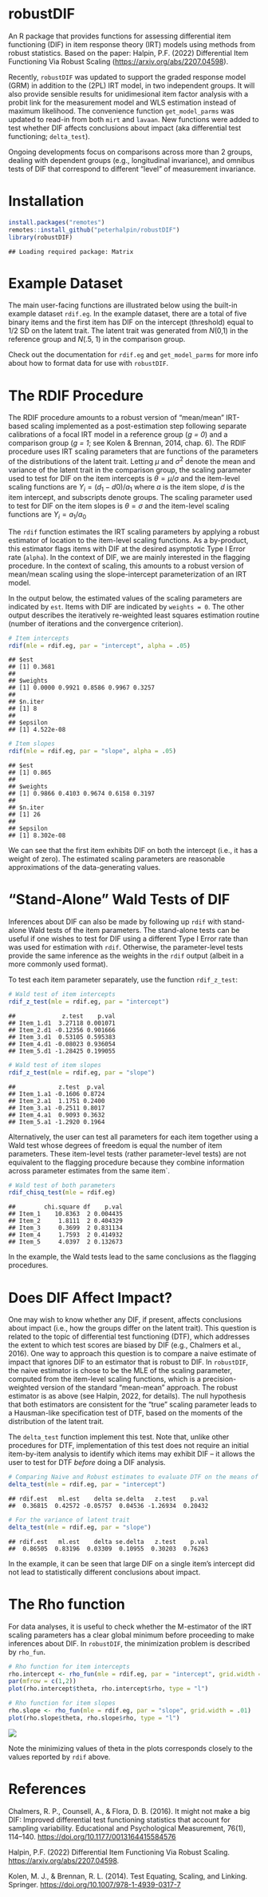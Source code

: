 
# robustDIF

An R package that provides functions for assessing differential item
functioning (DIF) in item response theory (IRT) models using methods
from robust statistics. Based on the paper: Halpin, P.F. (2022)
Differential Item Functioning Via Robust Scaling
(<https://arxiv.org/abs/2207.04598>).

Recently, `robustDIF` was updated to support the graded response model
(GRM) in addition to the (2PL) IRT model, in two independent groups. It
will also provide sensible results for unidimesional item factor
analysis with a probit link for the measurement model and WLS estimation
instead of maximum likelihood. The convenience function
`get_model_parms` was updated to read-in from both `mirt` and `lavaan`.
New functions were added to test whether DIF affects conclusions about
impact (aka differential test functioning; `delta_test`).

Ongoing developments focus on comparisons across more than 2 groups,
dealing with dependent groups (e.g., longitudinal invariance), and
omnibus tests of DIF that correspond to different “level” of measurement
invariance.

# Installation

``` r
install.packages("remotes")
remotes::install_github("peterhalpin/robustDIF")
library(robustDIF)
```

    ## Loading required package: Matrix

# Example Dataset

The main user-facing functions are illustrated below using the built-in
example dataset `rdif.eg`. In the example dataset, there are a total of
five binary items and the first item has DIF on the intercept
(threshold) equal to 1/2 SD on the latent trait. The latent trait was
generated from *N*(0,1) in the reference group and *N*(.5, 1) in the
comparison group.

Check out the documentation for `rdif.eg` and `get_model_parms` for more
info about how to format data for use with `robustDIF`.

# The RDIF Procedure

The RDIF procedure amounts to a robust version of “mean/mean” IRT-based
scaling implemented as a post-estimation step following separate
calibrations of a focal IRT model in a reference group (*g = 0*) and a
comparison group (*g = 1*; see Kolen & Brennan, 2014, chap. 6). The RDIF
procedure uses IRT scaling parameters that are functions of the
parameters of the distributions of the latent trait. Letting $\mu$ and
$\sigma^2$ denote the mean and variance of the latent trait in the
comparison group, the scaling parameter used to test for DIF on the item
intercepts is $\theta = \mu/\sigma$ and the item-level scaling functions
are $Y_i = (d_{1} - d{0})/ a_1$ where $a$ is the item slope, $d$ is the
item intercept, and subscripts denote groups. The scaling parameter used
to test for DIF on the item slopes is $\theta = \sigma$ and the
item-level scaling functions are $Y_i = a_1/ a_0$

The `rdif` function estimates the IRT scaling parameters by applying a
robust estimator of location to the item-level scaling functions. As a
by-product, this estimator flags items with DIF at the desired
asymptotic Type I Error rate (`alpha`). In the context of DIF, we are
mainly interested in the flagging procedure. In the context of scaling,
this amounts to a robust version of mean/mean scaling using the
slope-intercept parameterization of an IRT model.

In the output below, the estimated values of the scaling parameters are
indicated by `est`. Items with DIF are indicated by `weights = 0`. The
other output describes the iteratively re-weighted least squares
estimation routine (number of iterations and the convergence criterion).

``` r
# Item intercepts
rdif(mle = rdif.eg, par = "intercept", alpha = .05)
```

    ## $est
    ## [1] 0.3681
    ## 
    ## $weights
    ## [1] 0.0000 0.9921 0.8586 0.9967 0.3257
    ## 
    ## $n.iter
    ## [1] 8
    ## 
    ## $epsilon
    ## [1] 4.522e-08

``` r
# Item slopes
rdif(mle = rdif.eg, par = "slope", alpha = .05)
```

    ## $est
    ## [1] 0.865
    ## 
    ## $weights
    ## [1] 0.9866 0.4103 0.9674 0.6158 0.3197
    ## 
    ## $n.iter
    ## [1] 26
    ## 
    ## $epsilon
    ## [1] 8.302e-08

We can see that the first item exhibits DIF on both the intercept (i.e.,
it has a weight of zero). The estimated scaling parameters are
reasonable approximations of the data-generating values.

# “Stand-Alone” Wald Tests of DIF

Inferences about DIF can also be made by following up `rdif` with
stand-alone Wald tests of the item parameters. The stand-alone tests can
be useful if one wishes to test for DIF using a different Type I Error
rate than was used for estimation with `rdif`. Otherwise, the
parameter-level tests provide the same inference as the weights in the
`rdif` output (albeit in a more commonly used format).

To test each item parameter separately, use the function `rdif_z_test`:

``` r
# Wald test of item intercepts
rdif_z_test(mle = rdif.eg, par = "intercept")
```

    ##             z.test    p.val
    ## Item_1.d1  3.27118 0.001071
    ## Item_2.d1 -0.12356 0.901666
    ## Item_3.d1  0.53105 0.595383
    ## Item_4.d1 -0.08023 0.936054
    ## Item_5.d1 -1.28425 0.199055

``` r
# Wald test of item slopes
rdif_z_test(mle = rdif.eg, par = "slope")
```

    ##            z.test  p.val
    ## Item_1.a1 -0.1606 0.8724
    ## Item_2.a1  1.1751 0.2400
    ## Item_3.a1 -0.2511 0.8017
    ## Item_4.a1  0.9093 0.3632
    ## Item_5.a1 -1.2920 0.1964

Alternatively, the user can test all parameters for each item together
using a Wald test whose degrees of freedom is equal the number of item
parameters. These item-level tests (rather parameter-level tests) are
not equivalent to the flagging procedure because they combine
information across parameter estimates from the same item\`.

``` r
# Wald test of both parameters
rdif_chisq_test(mle = rdif.eg)
```

    ##        chi.square df    p.val
    ## Item_1    10.8363  2 0.004435
    ## Item_2     1.8111  2 0.404329
    ## Item_3     0.3699  2 0.831134
    ## Item_4     1.7593  2 0.414932
    ## Item_5     4.0397  2 0.132673

In the example, the Wald tests lead to the same conclusions as the
flagging procedures.

# Does DIF Affect Impact?

One may wish to know whether any DIF, if present, affects conclusions
about impact (i.e., how the groups differ on the latent trait). This
question is related to the topic of differential test functioning (DTF),
which addresses the extent to which test scores are biased by DIF (e.g.,
Chalmers et al., 2016). One way to approach this question is to compare
a naive estimate of impact that ignores DIF to an estimator that is
robust to DIF. In `robustDIF`, the naive estimator is chose to be the
MLE of the scaling parameter, computed from the item-level scaling
functions, which is a precision-weighted version of the standard
“mean-mean” approach. The robust estimator is as above (see Halpin,
2022, for details). The null hypothesis that both estimators are
consistent for the “true” scaling parameter leads to a Hausman-like
specification test of DTF, based on the moments of the distribution of
the latent trait.

The `delta_test` function implement this test. Note that, unlike other
procedures for DTF, implementation of this test does not require an
initial item-by-item analysis to identify which items may exhibit DIF –
it allows the user to test for DTF *before* doing a DIF analysis.

``` r
# Comparing Naive and Robust estimates to evaluate DTF on the means of the latent trait
delta_test(mle = rdif.eg, par = "intercept")
```

    ## rdif.est   ml.est    delta se.delta   z.test    p.val 
    ##  0.36815  0.42572 -0.05757  0.04536 -1.26934  0.20432

``` r
# For the variance of latent trait
delta_test(mle = rdif.eg, par = "slope")
```

    ## rdif.est   ml.est    delta se.delta   z.test    p.val 
    ##  0.86505  0.83196  0.03309  0.10955  0.30203  0.76263

In the example, it can be seen that large DIF on a single item’s
intercept did not lead to statistically different conclusions about
impact.

# The Rho function

For data analyses, it is useful to check whether the M-estimator of the
IRT scaling parameters has a clear global minimum before proceeding to
make inferences about DIF. In `robustDIF`, the minimization problem is
described by `rho_fun`.

``` r
# Rho function for item intercepts
rho.intercept <- rho_fun(mle = rdif.eg, par = "intercept", grid.width = .01)
par(mfrow = c(1,2))
plot(rho.intercept$theta, rho.intercept$rho, type = "l")

# Rho function for item slopes
rho.slope <- rho_fun(mle = rdif.eg, par = "slope", grid.width = .01)
plot(rho.slope$theta, rho.slope$rho, type = "l")
```

![](README_files/figure-gfm/unnamed-chunk-7-1.png)<!-- -->

Note the minimizing values of theta in the plots corresponds closely to
the values reported by `rdif` above.

# References

Chalmers, R. P., Counsell, A., & Flora, D. B. (2016). It might not make
a big DIF: Improved differential test functioning statistics that
account for sampling variability. Educational and Psychological
Measurement, 76(1), 114–140. <https://doi.org/10.1177/0013164415584576>

Halpin, P.F. (2022) Differential Item Functioning Via Robust Scaling.
<https://arxiv.org/abs/2207.04598>.

Kolen, M. J., & Brennan, R. L. (2014). Test Equating, Scaling, and
Linking. Springer. <https://doi.org/10.1007/978-1-4939-0317-7>
